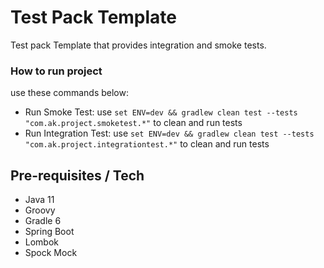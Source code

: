 # Test Pack Template

Test pack Template that provides integration and smoke tests. 

### How to run project

use these commands below:

* Run Smoke Test: use `set ENV=dev && gradlew clean test --tests "com.ak.project.smoketest.*"` to clean and run tests
* Run Integration Test: use `set ENV=dev && gradlew clean test --tests "com.ak.project.integrationtest.*"` to clean and run tests

## Pre-requisites / Tech

* Java 11
* Groovy
* Gradle 6
* Spring Boot
* Lombok
* Spock Mock